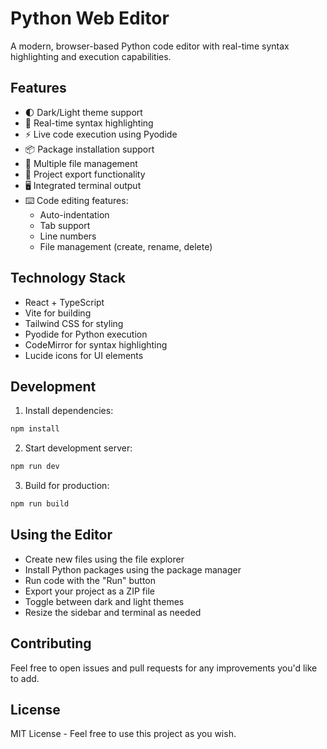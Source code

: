 # Python Web Editor

A modern, browser-based Python code editor with real-time syntax highlighting and execution capabilities.

## Features

- 🌓 Dark/Light theme support
- 📝 Real-time syntax highlighting
- ⚡ Live code execution using Pyodide
- 📦 Package installation support
- 📂 Multiple file management
- 💾 Project export functionality
- 🖥️ Integrated terminal output
- ⌨️ Code editing features:
  - Auto-indentation
  - Tab support
  - Line numbers
  - File management (create, rename, delete)

## Technology Stack

- React + TypeScript
- Vite for building
- Tailwind CSS for styling
- Pyodide for Python execution
- CodeMirror for syntax highlighting
- Lucide icons for UI elements

## Development

1. Install dependencies:
```bash
npm install
```

2. Start development server:
```bash
npm run dev
```

3. Build for production:
```bash
npm run build
```

## Using the Editor

- Create new files using the file explorer
- Install Python packages using the package manager
- Run code with the "Run" button
- Export your project as a ZIP file
- Toggle between dark and light themes
- Resize the sidebar and terminal as needed

## Contributing

Feel free to open issues and pull requests for any improvements you'd like to add.

## License

MIT License - Feel free to use this project as you wish.
